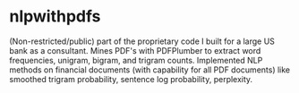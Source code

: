 # nlpwithpdfs
(Non-restricted/public) part of the proprietary code I built for a large US bank as a consultant. Mines PDF's with PDFPlumber to extract word frequencies, unigram, bigram, and trigram counts. Implemented NLP methods on financial documents (with capability for all PDF documents) like smoothed trigram probability, sentence log probability, perplexity. 
